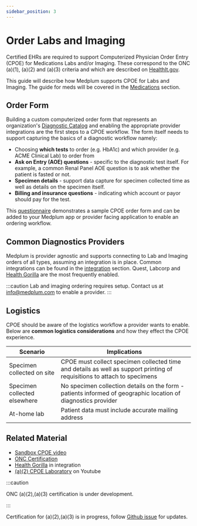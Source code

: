 ```yaml
---
sidebar_position: 3
---
```


# Order Labs and Imaging

Certified EHRs are required to support Computerized Physician Order Entry (CPOE) for Medications Labs and/or Imaging. These correspond to the ONC (a)(1), (a)(2) and (a)(3) criteria and which are described on [HealthIt.gov](https://www.healthit.gov/test-method/computerized-provider-order-entry-cpoe-medications).

This guide will describe how Medplum supports CPOE for Labs and Imaging. The guide for meds will be covered in the [Medications](/docs/medications) section.

## Order Form

Building a custom computerized order form that represents an organization's [Diagnostic Catalog](/docs/careplans/diagnostic-catalog) and enabling the appropriate provider integrations are the first steps to a CPOE workflow. The form itself needs to support capturing the basics of a diagnostic workflow namely:

- Choosing **which tests** to order (e.g. HbA1c) and which provider (e.g. ACME Clinical Lab) to order from
- **Ask on Entry (AOE) questions** - specific to the diagnostic test itself. For example, a common Renal Panel AOE question is to ask whether the patient is fasted or not.
- **Specimen details** - support data capture for specimen collected time as well as details on the specimen itself.
- **Billing and insurance questions** - indicating which account or payor should pay for the test.

This [questionnaire](https://storybook.medplum.com/?path=/story/medplum-questionnaireform--lab-ordering) demonstrates a sample CPOE order form and can be added to your Medplum app or provider facing application to enable an ordering workflow.

## Common Diagnostics Providers

Medplum is provider agnostic and supports connecting to Lab and Imaging orders of all types, assuming an integration is in place. Common integrations can be found in the [integration](/docs/integration) section. Quest, Labcorp and [Health Gorilla](/docs/integration/health-gorilla) are the most frequently enabled.

:::caution
Lab and imaging ordering requires setup. Contact us at [info@medplum.com](mailto:info+diagnostics@medplum.com?subject=enabling%20diagnostic%20providers) to enable a provider.
:::

## Logistics

CPOE should be aware of the logistics workflow a provider wants to enable. Below are **common logistics considerations** and how they effect the CPOE experience.

| Scenario                     | Implications                                                                                                             |
| ---------------------------- | ------------------------------------------------------------------------------------------------------------------------ |
| Specimen collected on site   | CPOE must collect specimen collected time and details as well as support printing of requisitions to attach to specimens |
| Specimen collected elsewhere | No specimen collection details on the form - patients informed of geographic location of diagnostics provider            |
| At-home lab                  | Patient data must include accurate mailing address                                                                       |

## Related Material

- [Sandbox CPOE video](https://www.youtube.com/watch?v=m0AWpEOh1es)
- [ONC Certification](/docs/compliance/onc)
- [Health Gorilla](/docs/integration/health-gorilla) in integration
- [(a)(2) CPOE Laboratory](https://youtu.be/bb_ISvpcw6o) on Youtube

:::caution

ONC (a)(2),(a)(3) certification is under development.

:::

Certification for (a)(2),(a)(3) is in progress, follow [Github issue](https://github.com/medplum/medplum/issues/3003) for updates.
